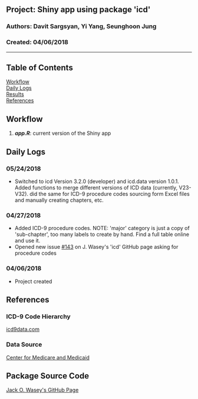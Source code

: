 ##  Project: Shiny app using package 'icd'
### Authors: Davit Sargsyan, Yi Yang, Seunghoon Jung
### Created: 04/06/2018  

---

## Table of Contents
[Workflow](#flow)   
[Daily Logs](#log)   
[Results](#results)   
[References](#ref)   

## Workflow<a name="flow"></a>
1. ***app.R***: current version of the Shiny app    

## Daily Logs<a name="log"></a>
### 05/24/2018
* Switched to icd Version 3.2.0 (developer) and icd.data version 1.0.1. Added functions to merge different versions of ICD data (currently, V23-V32). did the same for ICD-9 procedure codes sourcing form Excel files and manually creating chapters, etc.

### 04/27/2018
* Added ICD-9 procedure codes. NOTE: 'major' category is just a copy of 'sub-chapter', too many labels to create by hand. Find a full table online and use it.
* Opened new issue [#143](https://github.com/jackwasey/icd/issues/143) on J. Wasey's 'icd' GitHub page asking for procedure codes

### 04/06/2018
* Project created

## References<a name="ref"></a>
### ICD-9 Code Hierarchy
[icd9data.com](http://www.icd9data.com/2012/Volume3/default.htm)

### Data Source
[Center for Medicare and Medicaid](https://www.cms.gov/Medicare/Coding/ICD9ProviderDiagnosticCodes/codes.html)

## Package Source Code
[Jack O. Wasey's GitHub Page](https://github.com/jackwasey/icd)